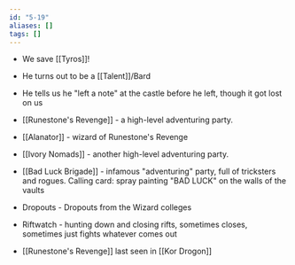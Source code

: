 ```yaml
---
id: "5-19"
aliases: []
tags: []
---
```


- We save [[Tyros]]!
- He turns out to be a [[Talent]]/Bard
- He tells us he "left a note" at the castle before he left, though it got lost on us
- [[Runestone's Revenge]] - a high-level adventuring party.
- [[Alanator]] - wizard of Runestone's Revenge
- [[Ivory Nomads]] - another high-level adventuring party.
- [[Bad Luck Brigade]] - infamous "adventuring" party, full of tricksters and rogues. Calling card: spray painting "BAD LUCK" on the walls of the vaults
- Dropouts - Dropouts from the Wizard colleges
- Riftwatch - hunting down and closing rifts, sometimes closes, sometimes just fights whatever comes out

- [[Runestone's Revenge]] last seen in [[Kor Drogon]]
